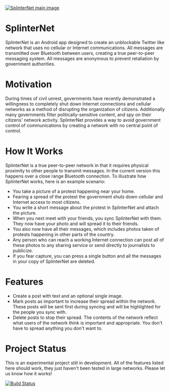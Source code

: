 <a href="https://github.com/megamattron/SplinterNet/raw/master/other/splinterNet-infosheet.png">![SplinterNet main image](https://github.com/megamattron/SplinterNet/raw/master/other/splinterNet-infosheet-small.png)</a>

SplinterNet
===

SplinterNet is an Android app designed to create an unblockable Twitter like network that uses no cellular or Internet communications. All messages are transmitted over Bluetooth between users, creating a true peer-to-peer messaging system. All messages are anonymous to prevent retaliation by government authorities.

Motivation
===

During times of civil unrest, governments have recently demonstrated a willingness to completely shut down Internet connections and cellular networks as a method of disrupting the organization of citizens. Additionally many governments filter politically-sensitive content, and spy on their citizens' network activity. SplinterNet provides a way to avoid government control of communications by creating a network with no central point of control.

How It Works
===

SplinterNet is a true peer-to-peer network in that it requires physical proximity to other people to transmit messages. In the current version this happens over a close range Bluetooth connection. To illustrate how SplinterNet works, here is an example scenario:

* You take a picture of a protest happening near your home.
* Fearing a spread of the protest the government shuts down cellular and Internet access to most citizens.
* You write a short message about the protest in SplinterNet and attach the picture.
* When you next meet with your friends, you sync SplinterNet with them. They now have your photo and will spread it to their friends.
* You also now have all their messages, which includes photos taken of protests happening in other parts of the country.
* Any person who can reach a working Internet connection can post all of these photos to any sharing service or send directly to journalists to publicize.
* If you fear capture, you can press a single button and all the messages in your copy of SplinterNet are deleted.

Features
===

* Create a post with text and an optional single image.
* Mark posts as important to increase their spread within the network. These posts will be sent first during syncing and will be highlighted for the people you sync with.
* Delete posts to stop their spread. The contents of the network reflect what users of the network think is important and appropriate. You don't have to spread anything you don't want to.

Project Status
===

This is an experimental project still in development. All of the features listed here should work, they just haven't been tested in large networks. Please let us know how it works!

[![Build Status](https://travis-ci.org/megamattron/SplinterNet.png?branch=master)](https://travis-ci.org/megamattron/SplinterNet)

